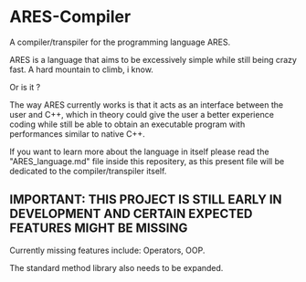 # ARES-Compiler
A compiler/transpiler for the programming language ARES.


ARES is a language that aims to be excessively simple while still being crazy fast.
A hard mountain to climb, i know.

Or is it ?

The way ARES currently works is that it acts as an interface between the user and C++, which in theory could give the user a better experience coding while still be able to obtain an executable program with performances similar to native C++.

If you want to learn more about the language in itself please read the "ARES_language.md" file inside this repositery, as this present file will be dedicated to the compiler/transpiler itself.

## IMPORTANT: THIS PROJECT IS STILL EARLY IN DEVELOPMENT AND CERTAIN EXPECTED FEATURES MIGHT BE MISSING

Currently missing features include: Operators, OOP.

The standard method library also needs to be expanded.
